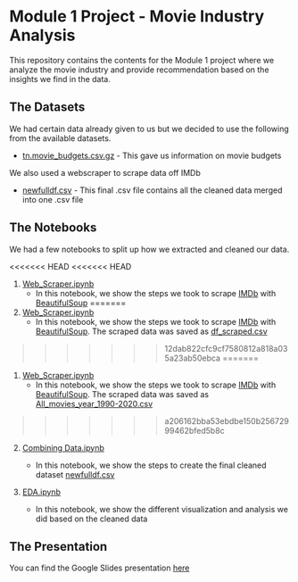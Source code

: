 # Module 1 Project - Movie Industry Analysis

This repository contains the contents for the Module 1 project where we analyze the movie industry and provide recommendation based on the insights we find in the data. 

## The Datasets

We had certain data already given to us but we decided to use the following from the available datasets.

* [tn.movie_budgets.csv.gz](https://github.com/corneth/project1/blob/master/Notebooks/tn.movie_budgets.csv.gz)  -  This gave us information on movie budgets

We also used a webscraper to scrape data off IMDb

* [newfulldf.csv](https://github.com/corneth/project1/blob/master/Notebooks/newfulldf.csv)  -  This final .csv file contains all the cleaned data merged into one .csv file


## The Notebooks

We had a few notebooks to split up how we extracted and cleaned our data.

<<<<<<< HEAD
<<<<<<< HEAD
1. [Web_Scraper.ipynb](https://github.com/corneth/project1/blob/master/Notebooks/Full_IMDb_database.ipynb)
	* In this notebook, we show the steps we took to scrape [IMDb](https://www.imdb.com/) with [BeautifulSoup](https://www.crummy.com/software/BeautifulSoup/bs4/doc/)
=======
1. [Web_Scraper.ipynb](https://github.com/corneth/project1/blob/master/Notebooks/Web_Scraper.ipynb)
	* In this notebook, we show the steps we took to scrape [IMDb](https://www.imdb.com/) with [BeautifulSoup](https://www.crummy.com/software/BeautifulSoup/bs4/doc/). The scraped data was saved as [df_scraped.csv](https://github.com/corneth/project1/blob/master/df_scraped.csv)
>>>>>>> 12dab822cfc9cf7580812a818a035a23ab50ebca
=======
1. [Web_Scraper.ipynb](https://github.com/corneth/project1/blob/master/Notebooks/Web_Scraper.ipynb)
	* In this notebook, we show the steps we took to scrape [IMDb](https://www.imdb.com/) with [BeautifulSoup](https://www.crummy.com/software/BeautifulSoup/bs4/doc/). The scraped data was saved as [All_movies_year_1990-2020.csv](https://github.com/corneth/project1/blob/master/All_movies_year_1990-2020.csv)
>>>>>>> a206162bba53ebdbe150b25672999462bfed5b8c

2. [Combining Data.ipynb](https://github.com/corneth/project1/blob/master/Notebooks/Combining%20Data.ipynb)
	* In this notebook, we show the steps to create the final cleaned dataset [newfulldf.csv](https://github.com/corneth/project1/blob/master/Notebooks/newfulldf.csv)

3. [EDA.ipynb](https://github.com/corneth/project1/blob/master/Notebooks/EDA.ipynb)
	* In this notebook, we show the different visualization and analysis we did based on the cleaned data


## The Presentation

You can find the Google Slides presentation [here](https://github.com/corneth/project1/blob/master/Mod_1_Proj_IMDB_Main_FINAL)